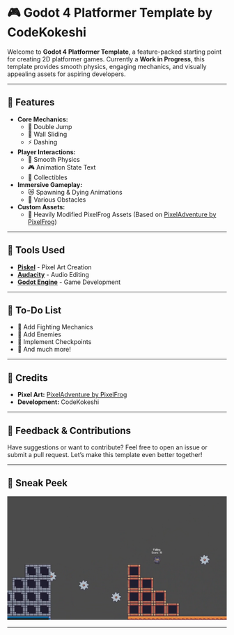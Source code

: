 # 🎮 Godot 4 Platformer Template by CodeKokeshi

Welcome to **Godot 4 Platformer Template**, a feature-packed starting point for creating 2D platformer games. Currently a **Work in Progress**, this template provides smooth physics, engaging mechanics, and visually appealing assets for aspiring developers.

---

## 🌟 Features
- **Core Mechanics:**
  - 🚂 Double Jump
  - 🚷 Wall Sliding
  - ⚡ Dashing
- **Player Interactions:**
  - 🏃 Smooth Physics
  - 🎮 Animation State Text
  - 🔑 Collectibles
- **Immersive Gameplay:**
  - 😿 Spawning & Dying Animations
  - 🚱 Various Obstacles
- **Custom Assets:**
  - 🎨 Heavily Modified PixelFrog Assets (Based on [PixelAdventure by PixelFrog](https://pixelfrog-assets.itch.io/pixel-adventure-1))

---

## 🚀 Tools Used
- **[Piskel](https://www.piskelapp.com/)** - Pixel Art Creation
- **[Audacity](https://www.audacityteam.org/)** - Audio Editing
- **[Godot Engine](https://godotengine.org/)** - Game Development

---

## 🔨 To-Do List
- 🦊 Add Fighting Mechanics
- 👹 Add Enemies
- 🔖 Implement Checkpoints
- 🔮 And much more!

---

## 📜 Credits
- **Pixel Art:** [PixelAdventure by PixelFrog](https://pixelfrog-assets.itch.io/pixel-adventure-1)
- **Development:** CodeKokeshi

---

## 💬 Feedback & Contributions
Have suggestions or want to contribute? Feel free to open an issue or submit a pull request. Let’s make this template even better together!

---

## 🌈 Sneak Peek
![Gameplay Screenshot](Game.png)

---
